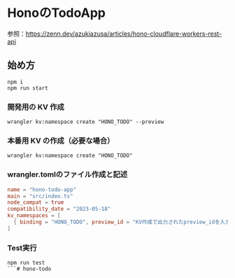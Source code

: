 # HonoのTodoApp
参照：https://zenn.dev/azukiazusa/articles/hono-cloudflare-workers-rest-api

## 始め方

```
npm i
npm run start
```

### 開発用の KV 作成

```exapmle
wrangler kv:namespace create "HONO_TODO" --preview
```

### 本番用 KV の作成（必要な場合）
```
wrangler kv:namespace create "HONO_TODO"
```

### wrangler.tomlのファイル作成と記述

```wrangler.toml
name = "hono-todo-app"
main = "src/index.ts"
node_compat = true
compatibility_date = "2023-05-18"
kv_namespaces = [
  { binding = "HONO_TODO", preview_id = "KV作成で出力されたpreview_idを入力する", id = "KV作成で出力されたidを入力する" }
]

```

### Test実行
```
npm run test
```# hono-todo
